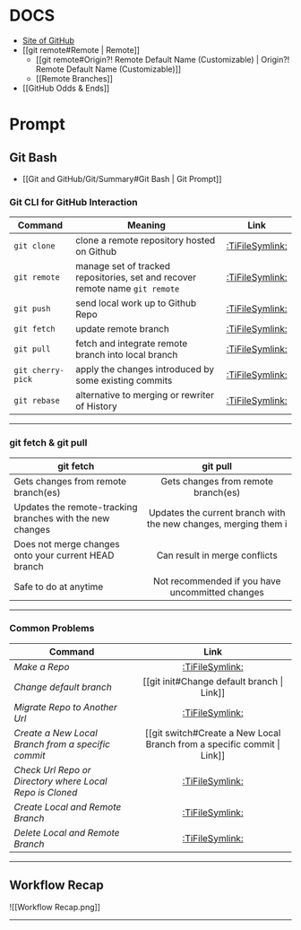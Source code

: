 # DOCS

- [Site of GitHub](https://docs.github.com/en)
- [[git remote#Remote | Remote]]
  - [[git remote#Origin?! Remote Default Name (Customizable) | Origin?! Remote Default Name (Customizable)]]
  - [[Remote Branches]]
- [[GitHub Odds & Ends]]

# Prompt

## Git Bash

- [[Git and GitHub/Git/Summary#Git Bash | Git Prompt]]

### Git CLI for GitHub Interaction

| Command           | Meaning                                                                      |                  Link                   |
| ----------------- | ---------------------------------------------------------------------------- | :-------------------------------------: |
| `git clone`       | clone a remote repository hosted on Github                                   |    [:TiFileSymlink:](git%20clone.md)    |
| `git remote`      | manage set of tracked repositories, set and recover remote name `git remote` |   [:TiFileSymlink:](git%20remote.md)    |
| `git push`        | send local work up to Github Repo                                            |    [:TiFileSymlink:](git%20push.md)     |
| `git fetch`       | update remote branch                                                         |    [:TiFileSymlink:](git%20fetch.md)    |
| `git pull`        | fetch and integrate remote branch into local branch                          |    [:TiFileSymlink:](git%20pull.md)     |
| `git cherry-pick` | apply the changes introduced by some existing commits                        | [:TiFileSymlink:](git%20cherry-pick.md) |
| `git rebase`      | alternative to merging or rewriter of History                                |   [:TiFileSymlink:](git%20rebase.md)    |

---

### git fetch & git pull

| git fetch                                                 |                            git pull                             |
| --------------------------------------------------------- | :-------------------------------------------------------------: |
| Gets changes from remote branch(es)                       |               Gets changes from remote branch(es)               |
| Updates the remote-tracking branches with the new changes | Updates the current branch with the new changes, merging them i |
| Does not merge changes onto your current HEAD branch      |                  Can result in merge conflicts                  |
| Safe to do at anytime                                     |         Not recommended if you have uncommitted changes         |

---

### Common Problems

| Command                                                  |                                              Link                                              |
| -------------------------------------------------------- | :--------------------------------------------------------------------------------------------: |
| _Make a Repo_                                            |                             [:TiFileSymlink:](Make%20a%20Repo.md)                              |
| _Change default branch_                                  |                           [[git init#Change default branch \| Link]]                           |
| _Migrate Repo to Another Url_                            |                   [:TiFileSymlink:](Migrate%20Repo%20to%20Another%20Url.md)                    |
| _Create a New Local Branch from a specific commit_       |            [[git switch#Create a New Local Branch from a specific commit \| Link]]             |
| _Check Url Repo or Directory where Local Repo is Cloned_ | [:TiFileSymlink:](Check%20Url%20Repo%20or%20Directory%20where%20Local%20Repo%20is%20Cloned.md) |
| _Create Local and Remote Branch_                         |                  [:TiFileSymlink:](Create%20Local%20and%20Remote%20Branch.md)                  |
| _Delete Local and Remote Branch_                         |                  [:TiFileSymlink:](Delete%20Local%20and%20Remote%20Branch.md)                  |

---

## Workflow Recap

![[Workflow Recap.png]]

---

